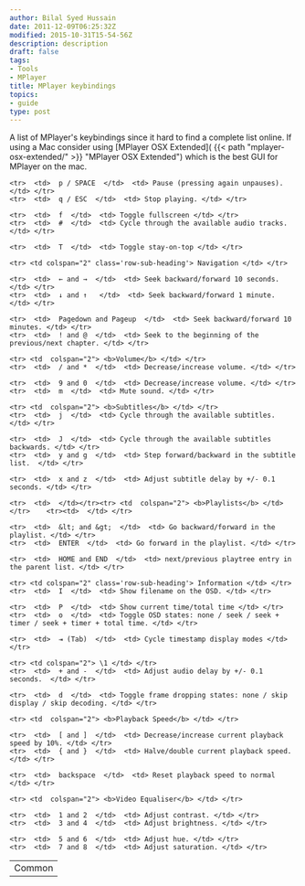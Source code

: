 ```yaml
---
author: Bilal Syed Hussain
date: 2011-12-09T06:25:32Z
modified: 2015-10-31T15-54-56Z
description: description
draft: false
tags:
- Tools
- MPlayer
title: MPlayer keybindings
topics:
- guide
type: post
---
```



A list of MPlayer's keybindings since it hard to find a complete list online.
If using a Mac consider using [MPlayer OSX Extended]( {{< path "mplayer-osx-extended/" >}} "MPlayer OSX Extended") which is the best GUI for MPlayer on the mac.

<table  >
	<tbody><tr> <td colspan="2" class='row-sub-heading'> Common  </td> </tr>

	<tr>  <td>  p / SPACE  </td>  <td> Pause (pressing again unpauses). </td> </tr>
	<tr>  <td>  q / ESC  </td>  <td> Stop playing. </td> </tr>

	<tr>  <td>  f  </td>  <td> Toggle fullscreen </td> </tr>
	<tr>  <td>  #  </td>  <td> Cycle through the available audio tracks. </td> </tr>

	<tr>  <td>  T  </td>  <td> Toggle stay-on-top </td> </tr>

	<tr> <td colspan="2" class='row-sub-heading'> Navigation </td> </tr>

	<tr>  <td>  ← and →  </td>  <td> Seek backward/forward 10 seconds. </td> </tr>
	<tr>  <td>  ↓ and ↑   </td>  <td> Seek backward/forward 1 minute. </td> </tr>

	<tr>  <td>  Pagedown and Pageup  </td>  <td> Seek backward/forward 10 minutes. </td> </tr>
	<tr>  <td>  ! and @  </td>  <td> Seek to the beginning of the previous/next chapter. </td> </tr>

	<tr> <td  colspan="2"> <b>Volume</b> </td> </tr>
	<tr>  <td>  / and *  </td>  <td> Decrease/increase volume. </td> </tr>

	<tr>  <td>  9 and 0  </td>  <td> Decrease/increase volume. </td> </tr>
	<tr>  <td>  m  </td>  <td> Mute sound. </td> </tr>

	<tr> <td  colspan="2"> <b>Subtitles</b> </td> </tr>
	<tr>  <td>  j  </td>  <td> Cycle through the available subtitles. </td> </tr>

	<tr>  <td>  J  </td>  <td> Cycle through the available subtitles backwards. </td> </tr>
	<tr>  <td>  y and g  </td>  <td> Step forward/backward in the subtitle list.  </td> </tr>

	<tr>  <td>  x and z  </td>  <td> Adjust subtitle delay by +/- 0.1 seconds. </td> </tr>

	<tr>  <td>  </td></tr><tr> <td  colspan="2"> <b>Playlists</b> </td> </tr>    <tr><td>  </td> </tr>

	<tr>  <td>  &lt; and &gt;  </td>  <td> Go backward/forward in the playlist. </td> </tr>
	<tr>  <td>  ENTER  </td>  <td> Go forward in the playlist. </td> </tr>

	<tr>  <td>  HOME and END  </td>  <td> next/previous playtree entry in the parent list. </td> </tr>

	<tr> <td colspan="2" class='row-sub-heading'> Information </td> </tr>
	<tr>  <td>  I  </td>  <td> Show filename on the OSD. </td> </tr>

	<tr>  <td>  P  </td>  <td> Show current time/total time </td> </tr>
	<tr>  <td>  o  </td>  <td> Toggle OSD states: none / seek / seek + timer / seek + timer + total time. </td> </tr>

	<tr>  <td>  ⇥ (Tab)  </td>  <td> Cycle timestamp display modes </td> </tr>

	<tr> <td colspan="2"> \1 </td> </tr>  
	<tr>  <td>  + and -  </td>  <td> Adjust audio delay by +/- 0.1 seconds.  </td> </tr>

	<tr>  <td>  d  </td>  <td> Toggle frame dropping states: none / skip display / skip decoding. </td> </tr>

	<tr> <td  colspan="2"> <b>Playback Speed</b> </td> </tr>

	<tr>  <td>  [ and ]  </td>  <td> Decrease/increase current playback speed by 10%. </td> </tr>
	<tr>  <td>  { and }  </td>  <td> Halve/double current playback speed. </td> </tr>

	<tr>  <td>  backspace  </td>  <td> Reset playback speed to normal </td> </tr>

	<tr> <td  colspan="2"> <b>Video Equaliser</b> </td> </tr>

	<tr>  <td>  1 and 2  </td>  <td> Adjust contrast. </td> </tr>
	<tr>  <td>  3 and 4  </td>  <td> Adjust brightness. </td> </tr>

	<tr>  <td>  5 and 6  </td>  <td> Adjust hue. </td> </tr>
	<tr>  <td>  7 and 8  </td>  <td> Adjust saturation. </td> </tr>


</tbody></table>
